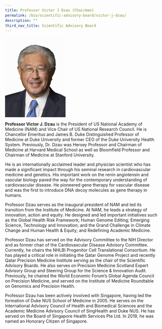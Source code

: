 ```yaml
---
title: Professor Victor J Dzau (Chairman)
permalink: /bio/scientific-advisory-board/victor-j-dzau/
description: ""
third_nav_title: Scientific Advisory Board
---
```

<img src="/images/Bio/Scientific%20Advisory%20Board/victor-dzau_edit-white.jpg" align="center" style="width:200px">

**Professor Victor J. Dzau** is the President of US National Academy of Medicine (NAM) and Vice Chair of US National Research Council. He is Chancellor Emeritus and James B. Duke Distinguished Professor of Medicine at Duke University and former CEO of the Duke University Health System. Previously, Dr. Dzau was Hersey Professor and Chairman of Medicine at Harvard Medical School as well as Bloomfield Professor and Chairman of Medicine at Stanford University.

He is an internationally acclaimed leader and physician scientist who has made a significant impact through his seminal research in cardiovascular medicine and genetics. His important work on the renin angiotensin and vascular biology paved the way for the contemporary understanding of cardiovascular disease. He pioneered gene therapy for vascular disease and was the first to introduce DNA decoy molecules as gene therapy in humans.

Professor Dzau serves as the inaugural president of NAM and led its transition from the Institute of Medicine. At NAM, he leads a strategy of innovation, action and equity. He designed and led important initiatives such as the Global Health Risk Framework; Human Genome Editing; Emerging Science, Technology and Innovation; and the Grand Challenge in Climate Change and Human Health &amp; Equity; and Redefining Academic Medicine.

Professor Dzau has served on the Advisory Committee to the NIH Director and as former chair of the Cardiovascular Disease Advisory Committee. Currently, he chairs the NHLBI Progenitor Cell Translational Consortium. He has played a critical role in initiating the Qatar Genome Project and recently Qatar Precision Medicine Institute serving as the chair of the Scientific Advisory Boards. He also serves on Precision Medicine Scotland Expert Advisory Group and Steering Group for the Science &amp; Innovation Audit. Previously, he chaired the World Economic Forum’s Global Agenda Council on Precision Medicine, and served on the Institute of Medicine Roundtable on Genomics and Precision Health.

Professor Dzau has been actively involved with Singapore, having led the formation of Duke NUS School of Medicine in 2005. He serves on the International Advisory Council of Health and Biomedical Sciences and the Academic Medicine Advisory Council of SingHealth and Duke NUS. He has served on the Board of Singapore Health Services Pte Ltd. In 2019, he was named an Honorary Citizen of Singapore.